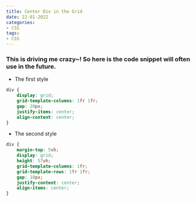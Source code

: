 ```yaml
---
title: Center Div in the Grid 
date: 22-01-2022 
categories:
- CSS 
tags:
- CSS
---
```


### This is driving me crazy~! So here is the code snippet will often use in the future.

- The first style

```css
div {
    display: grid;
    grid-template-columns: 1fr 1fr;
    gap: 20px;
    justify-items: center;
    align-content: center;
}

```

- The second style

```css
div {
    margin-top: 5vh;
    display: grid;
    height: 57vh;
    grid-template-columns: 1fr;
    grid-template-rows: 1fr 1fr;
    gap: 10px;
    justify-content: center;
    align-items: center;
}
```
